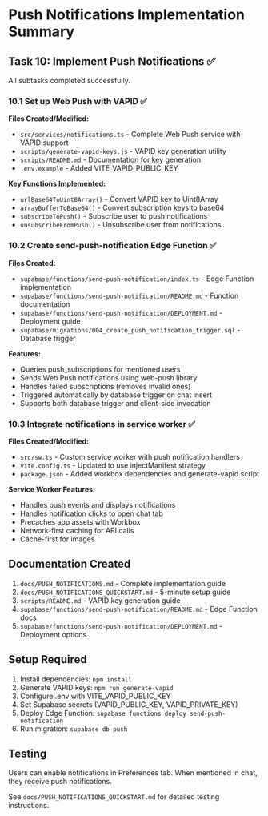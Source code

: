 # Push Notifications Implementation Summary

## Task 10: Implement Push Notifications ✅

All subtasks completed successfully.

### 10.1 Set up Web Push with VAPID ✅

**Files Created/Modified:**
- `src/services/notifications.ts` - Complete Web Push service with VAPID support
- `scripts/generate-vapid-keys.js` - VAPID key generation utility
- `scripts/README.md` - Documentation for key generation
- `.env.example` - Added VITE_VAPID_PUBLIC_KEY

**Key Functions Implemented:**
- `urlBase64ToUint8Array()` - Convert VAPID key to Uint8Array
- `arrayBufferToBase64()` - Convert subscription keys to base64
- `subscribeToPush()` - Subscribe user to push notifications
- `unsubscribeFromPush()` - Unsubscribe user from notifications

### 10.2 Create send-push-notification Edge Function ✅

**Files Created:**
- `supabase/functions/send-push-notification/index.ts` - Edge Function implementation
- `supabase/functions/send-push-notification/README.md` - Function documentation
- `supabase/functions/send-push-notification/DEPLOYMENT.md` - Deployment guide
- `supabase/migrations/004_create_push_notification_trigger.sql` - Database trigger

**Features:**
- Queries push_subscriptions for mentioned users
- Sends Web Push notifications using web-push library
- Handles failed subscriptions (removes invalid ones)
- Triggered automatically by database trigger on chat insert
- Supports both database trigger and client-side invocation

### 10.3 Integrate notifications in service worker ✅

**Files Created/Modified:**
- `src/sw.ts` - Custom service worker with push notification handlers
- `vite.config.ts` - Updated to use injectManifest strategy
- `package.json` - Added workbox dependencies and generate-vapid script

**Service Worker Features:**
- Handles push events and displays notifications
- Handles notification clicks to open chat tab
- Precaches app assets with Workbox
- Network-first caching for API calls
- Cache-first for images

## Documentation Created

1. `docs/PUSH_NOTIFICATIONS.md` - Complete implementation guide
2. `docs/PUSH_NOTIFICATIONS_QUICKSTART.md` - 5-minute setup guide
3. `scripts/README.md` - VAPID key generation guide
4. `supabase/functions/send-push-notification/README.md` - Edge Function docs
5. `supabase/functions/send-push-notification/DEPLOYMENT.md` - Deployment options

## Setup Required

1. Install dependencies: `npm install`
2. Generate VAPID keys: `npm run generate-vapid`
3. Configure .env with VITE_VAPID_PUBLIC_KEY
4. Set Supabase secrets (VAPID_PUBLIC_KEY, VAPID_PRIVATE_KEY)
5. Deploy Edge Function: `supabase functions deploy send-push-notification`
6. Run migration: `supabase db push`

## Testing

Users can enable notifications in Preferences tab. When mentioned in chat, they receive push notifications.

See `docs/PUSH_NOTIFICATIONS_QUICKSTART.md` for detailed testing instructions.
